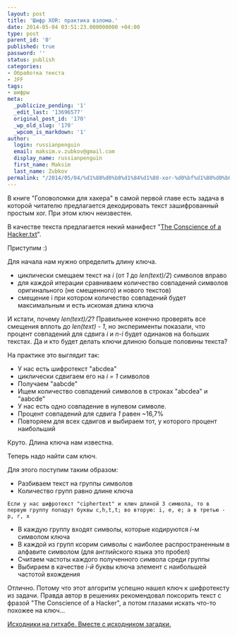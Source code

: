 ```yaml
---
layout: post
title: 'Шифр XOR: практика взлома.'
date: 2014-05-04 03:51:23.000000000 +04:00
type: post
parent_id: '0'
published: true
password: ''
status: publish
categories:
- Обработка текста
- JFF
tags:
- шифры
meta:
  _publicize_pending: '1'
  _edit_last: '13696577'
  original_post_id: '170'
  _wp_old_slug: '170'
  _wpcom_is_markdown: '1'
author:
  login: russianpenguin
  email: maksim.v.zubkov@gmail.com
  display_name: russianpenguin
  first_name: Maksim
  last_name: Zubkov
permalink: "/2014/05/04/%d1%88%d0%b8%d1%84%d1%80-xor-%d0%bf%d1%80%d0%b0%d0%ba%d1%82%d0%b8%d0%ba%d0%b0-%d0%b2%d0%b7%d0%bb%d0%be%d0%bc%d0%b0/"
---
```

В книге "Головоломки для хакера" в самой первой главе есть задача в которой читателю предлагается декодировать текст зашифрованный простым xor. При этом ключ неизвестен.

В качестве текста предлагается некий манифест "[The Conscience of a Hacker.txt](https://github.com/RussianPenguin/puzzles/blob/master/The%20Conscience%20of%20a%20Hacker.txt "The Conscience of a Hacker.txt")".

Приступим :)

Для начала нам нужно определить длину ключа.

- циклически смещаем текст на _i_ (от _1_ до _len(text)/2_) символов вправо
- для каждой итерации сравниваем количество совпадений символов оригинального (не смещенного) и нового текстов)
- смещение i при котором количество совпадений будет максимальным и есть искомая длина ключа

И кстати, почему _len(text)/2_? Правильнее конечно проверять все смещения вплоть до _len(text) - 1_, но эксперименты показали, что процент совпадений для сдвига _i_ и _n-i_ будет одинаков на больших текстах. Да и кто будет делать ключи длиною больше половины текста?

На практике это выглядит так:

- У нас есть шифротекст "abcdea"
- циклически сдвигаем его на _i = 1_ символов
- Получаем "aabcde"
- Ищем количество совпадений символов в строках "abcdea" и "aabcde"
- У нас есть одно совпадение в нулевом символе.
- Процент совпадений для сдвига _1_ равен ~16,7%
- Повторяем для всех сдвигов и выбираем тот, у которого процент наибольший

Круто. Длина ключа нам известна.

Теперь надо найти сам ключ.

Для этого поступим таким образом:

- Разбиваем текст на группы символов
- Количество групп равно длине ключа
```
Если у нас шифротекст "ciphertext" и ключ длиной 3 символа, то в первую группу попадут буквы c,h,t,t; во вторую: i, e, e; а в третью - p, r, x
```
- В каждую группу входят символы, которые кодируются _i-м_ символом ключа
- В каждой из групп ксорим символы с наиболее распространенным в алфавите символом (для английского языка это пробел)
- Считаем частоты каждого полученного символа среди группы
- Выбираем в качестве _i-й_ буквы ключа элемент с наибольшей частотой вхождения

Отлично. Потому что этот алгоритм успешно нашел ключ к шифротексту из задачи. Правда автор в решениях рекомендовал поксорить текст с фразой "The Conscience of a Hacker", а потом глазами искать что-то похожее на ключ...

[Исходники на гитхабе. Вместе с исходником загадки.](https://github.com/RussianPenguin/puzzles "Исходники к статье")

